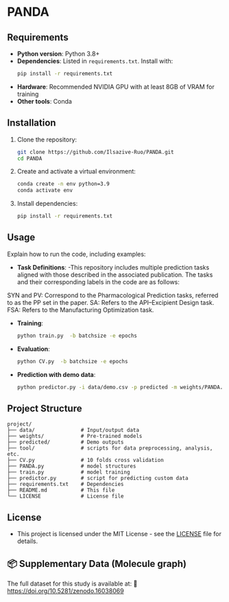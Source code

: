 # PANDA

## Requirements

- **Python version**: Python 3.8+
- **Dependencies**: Listed in `requirements.txt`. Install with:
  ```bash
  pip install -r requirements.txt
  ```
- **Hardware**: Recommended NVIDIA GPU with at least 8GB of VRAM for training
- **Other tools**: Conda

## Installation
1. Clone the repository:
   ```bash
   git clone https://github.com/Ilsazive-Ruo/PANDA.git
   cd PANDA
   ```
2. Create and activate a virtual environment:
   ```bash
   conda create -n env python=3.9
   conda activate env
   ```
3. Install dependencies:
   ```bash
   pip install -r requirements.txt
   ```

## Usage
Explain how to run the code, including examples:

- **Task Definitions**:
-This repository includes multiple prediction tasks aligned with those described in the associated publication. The tasks and their corresponding labels in the code are as follows:

SYN and PV: Correspond to the Pharmacological Prediction tasks, referred to as the PP set in the paper.
SA: Refers to the API–Excipient Design task.
FSA: Refers to the Manufacturing Optimization task.

- **Training**:
  ```bash
  python train.py  -b batchsize -e epochs
  ```
- **Evaluation**:
  ```bash
  python CV.py  -b batchsize -e epochs
  ```
- **Prediction with demo data**:
  ```bash
  python predictor.py -i data/demo.csv -p predicted -m weights/PANDA.pth -t SA
  ```

## Project Structure
```
project/
├── data/               # Input/output data
├── weights/            # Pre-trained models
├── predicted/          # Demo outputs
├── tool/               # scripts for data preprocessing, analysis, etc.
├── CV.py               # 10 folds cross validation
├── PANDA.py            # model structures
├── train.py            # model training
├── predictor.py        # script for predicting custom data
├── requirements.txt    # Dependencies
├── README.md           # This file
└── LICENSE             # License file
```

## License

- This project is licensed under the MIT License - see the [LICENSE](LICENSE) file for details.

## 📦 Supplementary Data (Molecule graph)
The full dataset for this study is available at:
🔗 https://doi.org/10.5281/zenodo.16038069
